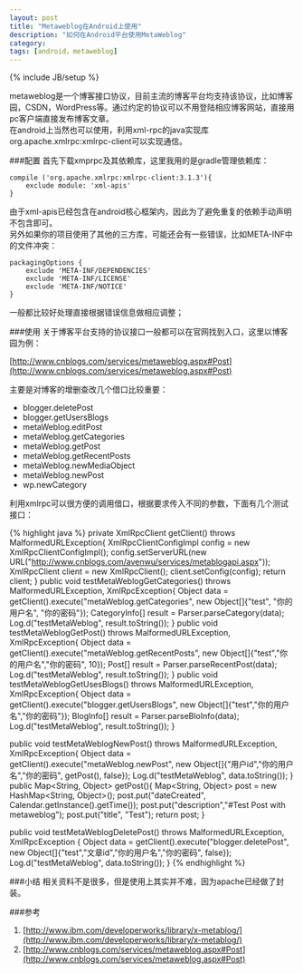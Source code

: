 ```yaml
---
layout: post
title: "Metaweblog在Android上使用"
description: "如何在Android平台使用MetaWeblog"
category: 
tags: [android，metaweblog]
---
```

{% include JB/setup %}

metaweblog是一个博客接口协议，目前主流的博客平台均支持该协议，比如博客园，CSDN，WordPress等。通过约定的协议可以不用登陆相应博客网站，直接用pc客户端直接发布博客文章。  
在android上当然也可以使用，利用xml-rpc的java实现库org.apache.xmlrpc:xmlrpc-client可以实现通信。

###配置
首先下载xmprpc及其依赖库，这里我用的是gradle管理依赖库：

	compile ('org.apache.xmlrpc:xmlrpc-client:3.1.3'){
        exclude module: 'xml-apis'
    }

由于xml-apis已经包含在android核心框架内，因此为了避免重复的依赖手动声明不包含即可。  
另外如果你的项目使用了其他的三方库，可能还会有一些错误，比如META-INF中的文件冲突：

	packagingOptions {
        exclude 'META-INF/DEPENDENCIES'
        exclude 'META-INF/LICENSE'
        exclude 'META-INF/NOTICE'
    }
    
一般都比较好处理直接根据错误信息做相应调整；

###使用
关于博客平台支持的协议接口一般都可以在官网找到入口，这里以博客园为例：

[http://www.cnblogs.com/services/metaweblog.aspx#Post](http://www.cnblogs.com/services/metaweblog.aspx#Post)

主要是对博客的增删查改几个借口比较重要：

- blogger.deletePost
- blogger.getUsersBlogs
- metaWeblog.editPost
- metaWeblog.getCategories
- metaWeblog.getPost
- metaWeblog.getRecentPosts
- metaWeblog.newMediaObject
- metaWeblog.newPost
- wp.newCategory

利用xmlrpc可以很方便的调用借口，根据要求传入不同的参数，下面有几个测试接口：

{% highlight java %}
private XmlRpcClient getClient() throws MalformedURLException{
    XmlRpcClientConfigImpl config = new XmlRpcClientConfigImpl();
    config.setServerURL(new URL("http://www.cnblogs.com/avenwu/services/metablogapi.aspx"));
    XmlRpcClient client = new XmlRpcClient();
    client.setConfig(config);
    return client;
}
public void testMetaWeblogGetCategories() throws MalformedURLException, XmlRpcException{
    Object data = getClient().execute("metaWeblog.getCategories", new Object[]{"test", "你的用户名", "你的密码"});
    CategoryInfo[] result = Parser.parseCategory(data);
    Log.d("testMetaWeblog", result.toString());
}
public void testMetaWeblogGetPost() throws MalformedURLException, XmlRpcException{
    Object data = getClient().execute("metaWeblog.getRecentPosts", new Object[]{"test","你的用户名","你的密码", 10});
    Post[] result = Parser.parseRecentPost(data);
    Log.d("testMetaWeblog", result.toString());
}
public void testMetaWeblogGetUsesBlogs() throws MalformedURLException, XmlRpcException{
    Object data = getClient().execute("blogger.getUsersBlogs", new Object[]{"test","你的用户名","你的密码"});
    BlogInfo[] result = Parser.parseBloInfo(data);
    Log.d("testMetaWeblog", result.toString());
}

public void testMetaWeblogNewPost()  throws MalformedURLException, XmlRpcException{
    Object data = getClient().execute("metaWeblog.newPost", new Object[]{"用户id","你的用户名","你的密码", getPost(), false});
    Log.d("testMetaWeblog", data.toString());
}
public Map<String, Object> getPost(){
    Map<String, Object> post = new HashMap<String, Object>();
    post.put("dateCreated", Calendar.getInstance().getTime());
    post.put("description","#Test Post with metaweblog");
    post.put("title", "Test");
    return post;
}

public void testMetaWeblogDeletePost()  throws MalformedURLException, XmlRpcException {
    Object data = getClient().execute("blogger.deletePost", new Object[]{"test","文章id","你的用户名","你的密码", false});
    Log.d("testMetaWeblog", data.toString());
}
{% endhighlight %}

###小结
相关资料不是很多，但是使用上其实并不难，因为apache已经做了封装。

###参考
1. [http://www.ibm.com/developerworks/library/x-metablog/](http://www.ibm.com/developerworks/library/x-metablog/)
2. [http://www.cnblogs.com/services/metaweblog.aspx#Post](http://www.cnblogs.com/services/metaweblog.aspx#Post)
